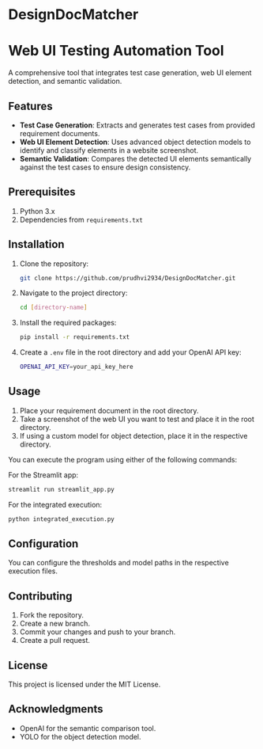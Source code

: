# DesignDocMatcher

# Web UI Testing Automation Tool

A comprehensive tool that integrates test case generation, web UI element detection, and semantic validation.

## Features

- **Test Case Generation**: Extracts and generates test cases from provided requirement documents.
- **Web UI Element Detection**: Uses advanced object detection models to identify and classify elements in a website screenshot.
- **Semantic Validation**: Compares the detected UI elements semantically against the test cases to ensure design consistency.

## Prerequisites

1. Python 3.x
2. Dependencies from `requirements.txt`

## Installation

1. Clone the repository:

   ```bash
   git clone https://github.com/prudhvi2934/DesignDocMatcher.git
   ```

2. Navigate to the project directory:

   ```bash
   cd [directory-name]
   ```

3. Install the required packages:

   ```bash
   pip install -r requirements.txt
   ```

4. Create a `.env` file in the root directory and add your OpenAI API key:
   ```bash
   OPENAI_API_KEY=your_api_key_here
   ```

## Usage

1. Place your requirement document in the root directory.
2. Take a screenshot of the web UI you want to test and place it in the root directory.
3. If using a custom model for object detection, place it in the respective directory.

You can execute the program using either of the following commands:

For the Streamlit app:

```bash
streamlit run streamlit_app.py

```
For the integrated execution:

```bash
python integrated_execution.py
```

## Configuration
You can configure the thresholds and model paths in the respective execution files.

## Contributing
1. Fork the repository.
2. Create a new branch.
3. Commit your changes and push to your branch.
4. Create a pull request.

## License
This project is licensed under the MIT License.

## Acknowledgments
- OpenAI for the semantic comparison tool.
- YOLO for the object detection model.
